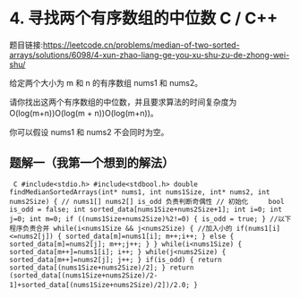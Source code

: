 # 4. 寻找两个有序数组的中位数 C / C++
题目链接:https://leetcode.cn/problems/median-of-two-sorted-arrays/solutions/6098/4-xun-zhao-liang-ge-you-xu-shu-zu-de-zhong-wei-shu/

给定两个大小为 m 和 n 的有序数组 nums1 和 nums2。

请你找出这两个有序数组的中位数，并且要求算法的时间复杂度为 O(log(m+n))O(log(m + n))O(log(m+n))。

你可以假设 nums1 和 nums2 不会同时为空。


## 题解一（我第一个想到的解法）
` ` ` C
#include<stdio.h>
#include<stdbool.h>
double findMedianSortedArrays(int* nums1, int nums1Size, int* nums2, int nums2Size) {
    // nums1[] nums2[] is_odd 负责判断奇偶性
    // 初始化    
    bool is_odd = false;
    int sorted_data[nums1Size+nums2Size+1];
    int i=0;
    int j=0;
    int m=0;
    if ((nums1Size+nums2Size)%2!=0)
    {
        is_odd = true;
    }
    //以下程序负责合并
    while(i<nums1Size && j<nums2Size)
    {
        //加入小的
        if(nums1[i]<=nums2[j])
        {
            sorted_data[m]=nums1[i];
            m++;i++;
        }
        else
        {
            sorted_data[m]=nums2[j];
            m++;j++;
        }
    }
    while(i<nums1Size)
    {
        sorted_data[m++]=nums1[i];
        i++;
    }
    while(j<nums2Size)
    {
        sorted_data[m++]=nums2[j];
        j++;
    }
    if(is_odd)
    {
        return sorted_data[(nums1Size+nums2Size)/2];
    }
    return (sorted_data[(nums1Size+nums2Size)/2-1]+sorted_data[(nums1Size+nums2Size)/2])/2.0;
}
` ` ` 
